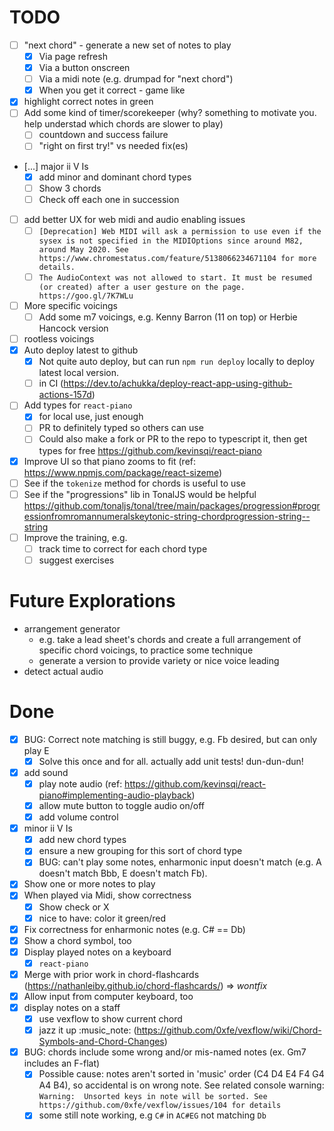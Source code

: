 # TODO

- [ ] "next chord" - generate a new set of notes to play
  - [x] Via page refresh
  - [x] Via a button onscreen
  - [ ] Via a midi note (e.g. drumpad for "next chord")
  - [x] When you get it correct - game like
- [x] highlight correct notes in green
- [ ] Add some kind of timer/scorekeeper (why?  something to motivate you. help understad which chords are slower to play)
  - [ ] countdown and success failure
  - [ ] "right on first try!" vs needed fix(es)
- [...] major ii V Is
  - [x] add minor and dominant chord types
  - [ ] Show 3 chords
  - [ ] Check off each one in succession
- [ ] add better UX for web midi and audio enabling issues
  - [ ] `[Deprecation] Web MIDI will ask a permission to use even if the sysex is not specified in the MIDIOptions since around M82, around May 2020. See https://www.chromestatus.com/feature/5138066234671104 for more details.`
  - [ ] `The AudioContext was not allowed to start. It must be resumed (or created) after a user gesture on the page. https://goo.gl/7K7WLu`
- [ ] More specific voicings
  - [ ] Add some m7 voicings, e.g. Kenny Barron (11 on top) or Herbie Hancock version
- [ ] rootless voicings
- [x] Auto deploy latest to github
  - [x] Not quite auto deploy, but can run `npm run deploy` locally to deploy latest local version.
  - [ ] in CI (https://dev.to/achukka/deploy-react-app-using-github-actions-157d)
- [ ] Add types for `react-piano`
  - [x] for local use, just enough
  - [ ] PR to definitely typed so others can use
  - [ ] Could also make a fork or PR to the repo to typescript it, then get types for free https://github.com/kevinsqi/react-piano
- [x] Improve UI so that piano zooms to fit (ref: https://www.npmjs.com/package/react-sizeme)
- [ ] See if the `tokenize` method for chords is useful to use
- [ ] See if the "progressions" lib in TonalJS would be helpful https://github.com/tonaljs/tonal/tree/main/packages/progression#progressionfromromannumeralskeytonic-string-chordprogression-string--string
- [ ] Improve the training, e.g.
  - [ ] track time to correct for each chord type
  - [ ] suggest exercises

# Future Explorations

- arrangement generator
  - e.g. take a lead sheet's chords and create a full arrangement of specific chord voicings, to practice some technique
  - generate a version to provide variety or nice voice leading
- detect actual audio

# Done

- [x] BUG: Correct note matching is still buggy, e.g. Fb desired, but can only play E
  - [x] Solve this once and for all. actually add unit tests! dun-dun-dun!
- [x] add sound
  - [x] play note audio (ref: https://github.com/kevinsqi/react-piano#implementing-audio-playback)
  - [x] allow mute button to toggle audio on/off
  - [x] add volume control
- [x] minor ii V Is
  - [x] add new chord types
  - [x] ensure a new grouping for this sort of chord type
  - [x] BUG: can't play some notes, enharmonic input doesn't match (e.g. A doesn't match Bbb, E doesn't match Fb).
- [x] Show one or more notes to play
- [x] When played via Midi, show correctness
  - [x] Show check or X
  - [x] nice to have: color it green/red
- [x] Fix correctness for enharmonic notes (e.g. C# == Db)
- [x] Show a chord symbol, too
- [x] Display played notes on a keyboard
  - [x] `react-piano`
- [x] Merge with prior work in chord-flashcards (https://nathanleiby.github.io/chord-flashcards/) => _wontfix_
- [x] Allow input from computer keyboard, too
- [x] display notes on a staff
  - [x] use vexflow to show current chord
  - [x] jazz it up :music_note: (https://github.com/0xfe/vexflow/wiki/Chord-Symbols-and-Chord-Changes)
- [x] BUG: chords include some wrong and/or mis-named notes (ex. Gm7 includes an F-flat)
  - [x] Possible cause: notes aren't sorted in 'music' order (C4 D4 E4 F4 G4 A4 B4), so accidental is on wrong note.
    See related console warning: `Warning:  Unsorted keys in note will be sorted. See https://github.com/0xfe/vexflow/issues/104 for details`
  - [x] some still note working, e.g `C#` in `AC#EG` not matching `Db`
